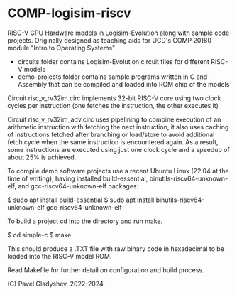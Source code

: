 # COMP-logisim-riscv

RISC-V CPU Hardware models in Logisim-Evolution along with sample code projects. Originally designed as teaching aids for UCD's COMP 20180 module "Intro to Operating Systems"

* circuits folder contains Logisim-Evolution circuit files for different RISC-V models
* demo-projects folder contains sample programs written in C and Assembly that can be compiled and loaded into ROM chip of the models

Circuit risc_v_rv32im.circ implements 32-bit RISC-V core using two clock cycles per instruction (one fetches the instruction, the other executes it)

Circuit risc_v_rv32im_adv.circ uses pipelining to combine execution of an arithmetic instruction with fetching the next instruction, it also uses caching of instructions fetched after branching or load/store to avoid additional fetch cycle when the same instruction is encountered again. As a result, some instructions are executed using just one clock cycle and a speedup of about 25% is achieved.

To compile demo software projects use a recent Ubuntu Linux (22.04 at the time of writing),
having installed build-essential, binutils-riscv64-unknown-elf, and gcc-riscv64-unknown-elf 
packages:

$ sudo apt install build-essential 
$ sudo apt install binutils-riscv64-unknown-elf gcc-riscv64-unknown-elf

To build a project cd into the directory and run make.

$ cd simple-c
$ make

This should produce a .TXT file with raw binary code in hexadecimal to be loaded into the RISC-V model ROM.

Read Makefile for further detail on configuration and build process.

(C) Pavel Gladyshev, 2022-2024.